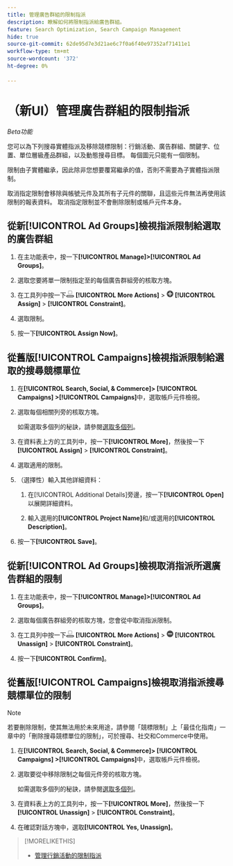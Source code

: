 ```yaml
---
title: 管理廣告群組的限制指派
description: 瞭解如何將限制指派給廣告群組。
feature: Search Optimization, Search Campaign Management
hide: true
source-git-commit: 62de95d7e3d21ae6c7f0a6f40e97352af71411e1
workflow-type: tm+mt
source-wordcount: '372'
ht-degree: 0%

---
```


# （新UI）管理廣告群組的限制指派

*Beta功能*

您可以為下列搜尋實體指派及移除競標限制：行銷活動、廣告群組、關鍵字、位置、單位層級產品群組，以及動態搜尋目標。 每個圖元只能有一個限制。

限制由子實體繼承，因此除非您想要覆寫繼承的值，否則不需要為子實體指派限制。

取消指定限制會移除與帳號元件及其所有子元件的關聯，且這些元件無法再使用該限制的報表資料。 取消指定限制並不會刪除限制或帳戶元件本身。

## 從新[!UICONTROL Ad Groups]檢視指派限制給選取的廣告群組

1. 在主功能表中，按一下&#x200B;**[!UICONTROL Manage]>[!UICONTROL Ad Groups]**。

1. 選取您要將單一限制指定至的每個廣告群組旁的核取方塊。

1. 在工具列中按一下![其他動作](/help/search-social-commerce/assets/more-actions.png "其他動作") **[!UICONTROL More Actions]** > ![指派](/help/search-social-commerce/assets/assign.png "指派") **[!UICONTROL Assign]** > **[!UICONTROL Constraint]**。

1. 選取限制。

1. 按一下&#x200B;**[!UICONTROL Assign Now]**。

## 從舊版[!UICONTROL Campaigns]檢視指派限制給選取的搜尋競標單位

1. 在&#x200B;**[!UICONTROL Search, Social, & Commerce]> [!UICONTROL Campaigns] >[!UICONTROL Campaigns]**&#x200B;中，選取帳戶元件檢視。

1. 選取每個相關列旁的核取方塊。

   如需選取多個列的秘訣，請參閱[選取多個列](/help/search-social-commerce/common-tasks/navigation-editing-selection/multiple-rows-select.md)。

1. 在資料表上方的工具列中，按一下&#x200B;**[!UICONTROL More]**，然後按一下&#x200B;**[!UICONTROL Assign]** > **[!UICONTROL Constraint]**。

1. 選取適用的限制。

1. （選擇性）輸入其他詳細資料：

   1. 在[!UICONTROL Additional Details]旁邊，按一下&#x200B;**[!UICONTROL Open]**&#x200B;以展開詳細資料。

   1. 輸入選用的&#x200B;**[!UICONTROL Project Name]**&#x200B;和/或選用的&#x200B;**[!UICONTROL Description]**。

1. 按一下&#x200B;**[!UICONTROL Save]**。

## 從新[!UICONTROL Ad Groups]檢視取消指派所選廣告群組的限制

1. 在主功能表中，按一下&#x200B;**[!UICONTROL Manage]>[!UICONTROL Ad Groups]**。

1. 選取每個廣告群組旁的核取方塊，您會從中取消指派限制。

1. 在工具列中按一下![其他動作](/help/search-social-commerce/assets/more-actions.png "其他動作") **[!UICONTROL More Actions]** > ![指派](/help/search-social-commerce/assets/unassign.png "取消指派") **[!UICONTROL Unassign]** > **[!UICONTROL Constraint]**。

1. 按一下&#x200B;**[!UICONTROL Confirm]**。

## 從舊版[!UICONTROL Campaigns]檢視取消指派搜尋競標單位的限制

>[!NOTE]
>
>若要刪除限制，使其無法用於未來用途，請參閱「競標限制」上「最佳化指南」一章中的「刪除搜尋競標單位的限制」，可於搜尋、社交和Commerce中使用。<!-- verify convention for referencing Optimization Guide here -->

1. 在&#x200B;**[!UICONTROL Search, Social, & Commerce]> [!UICONTROL Campaigns] >[!UICONTROL Campaigns]**&#x200B;中，選取帳戶元件檢視。

1. 選取要從中移除限制之每個元件旁的核取方塊。

   如需選取多個列的秘訣，請參閱[選取多個列](/help/search-social-commerce/common-tasks/navigation-editing-selection/multiple-rows-select.md)。

1. 在資料表上方的工具列中，按一下&#x200B;**[!UICONTROL More]**，然後按一下&#x200B;**[!UICONTROL Unassign]** > **[!UICONTROL Constraint]**。

1. 在確認對話方塊中，選取&#x200B;**[!UICONTROL Yes, Unassign]**。

>[!MORELIKETHIS]
>
>* [管理行銷活動的限制指派](/help/search-social-commerce/new-ui/manage/campaigns/campaign-constraint-assignments-manage.md)
